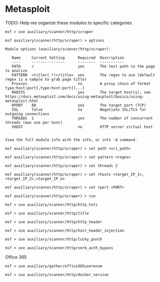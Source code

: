 # Metasploit

TODO: Help me organize these modules to specific categories

```
msf > use auxiliary/scanner/http/scraper

msf auxiliary(scanner/http/scraper) > options

Module options (auxiliary/scanner/http/scraper):

   Name     Current Setting      Required  Description
   ----     ---------------      --------  -----------
   PATH     /                    yes       The test path to the page to analize
   PATTERN  <title>(.*)</title>  yes       The regex to use (default regex is a sample to grab page title)
   Proxies                       no        A proxy chain of format type:host:port[,type:host:port][...]
   RHOSTS                        yes       The target host(s), see https://docs.metasploit.com/docs/using-metasploit/basics/using-metasploit.html
   RPORT    80                   yes       The target port (TCP)
   SSL      false                no        Negotiate SSL/TLS for outgoing connections
   THREADS  1                    yes       The number of concurrent threads (max one per host)
   VHOST                         no        HTTP server virtual host


View the full module info with the info, or info -d command.

msf auxiliary(scanner/http/scraper) > set path <uri_path>

msf auxiliary(scanner/http/scraper) > set pattern <regex>

msf auxiliary(scanner/http/scraper) > set threads 2

msf auxiliary(scanner/http/scraper) > set rhosts <target_IP_1>,<target_IP_2>,<target_IP_n>

msf auxiliary(scanner/http/scraper) > set rport <PORT>

msf auxiliary(scanner/http/scraper) > run
```

`msf > use auxiliary/scanner/http/http_hsts`

`msf > use auxiliary/scanner/http/title`

`msf > use auxiliary/scanner/http/http_header`

`msf > use auxiliary/scanner/http/host_header_injection`

`msf > use auxiliary/scanner/http/lucky_punch`

`msf > use auxiliary/scanner/http/verb_auth_bypass`

Office 365

`msf > use auxiliary/gather/office365userenum`

`msf > use auxiliary/scanner/http/docker_version`